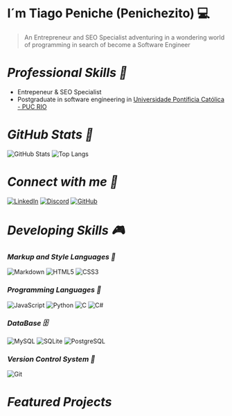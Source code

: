 # **I´m Tiago Peniche (Penichezito) 💻**
> An Entrepreneur and SEO Specialist adventuring in a wondering world of programming in search of become a Software Engineer

# ***Professional Skills 🚀***

+ Entrepeneur & SEO Specialist
+ Postgraduate in software engineering in [Universidade Pontíficia Católica - PUC RIO](https://www.cce.puc-rio.br/sitecce/website/website.dll?nInst=cce)

  
# ***GitHub Stats 🧲***
![GitHub Stats](https://github-readme-stats.vercel.app/api?username=Penichezito&theme=transparent&bg_color=000&border_color=30A3DC&show_icons=true&icon_color=30A3DC&title_color=E94D5F&text_color=FFF)
![Top Langs](https://github-readme-stats-git-masterrstaa-rickstaa.vercel.app/api/top-langs/?username=Penichezito&layout=compact&bg_color=000&border_color=30A3DC&title_color=E94D5F&text_color=FFF)

# ***Connect with me 🔌***

[![LinkedIn](https://img.shields.io/badge/LinkedIn-0077B5?style=for-the-badge&logo=linkedin&logoColor=white)](https://www.linkedin.com/in/tiago-peniche-seo-eng-de-software/)
[![Discord](https://img.shields.io/badge/Discord-7289DA?style=for-the-badge&logo=discord&logoColor=white)](https://discord.com/channels/@penichetiago/)
[![GitHub](https://img.shields.io/badge/GitHub-100000?style=for-the-badge&logo=github&logoColor=white)](https://github.com/Penichezito)

# ***Developing Skills 🎮***

### ***Markup and Style Languages 📑***

![Markdown](https://img.shields.io/badge/Markdown-000?style=for-the-badge&logo=markdown)
![HTML5](https://img.shields.io/badge/HTML5-E34F26?style=for-the-badge&logo=html5&logoColor=white)
![CSS3](https://img.shields.io/badge/CSS3-1572B6?style=for-the-badge&logo=css3&logoColor=white)


### ***Programming Languages 🤖***
![JavaScript](https://img.shields.io/badge/JavaScript-F7DF1E?style=for-the-badge&logo=javascript&logoColor=black)
![Python](https://img.shields.io/badge/python-3670A0?style=for-the-badge&logo=python&logoColor=ffdd54)
![C](https://img.shields.io/badge/C-00599C?style=for-the-badge&logo=c&logoColor=white)
![C#](https://img.shields.io/badge/C%23-239120?style=for-the-badge&logo=c-sharp&logoColor=white)

### ***DataBase 🗄️***
![MySQL](https://img.shields.io/badge/MySQL-00000F?style=for-the-badge&logo=mysql&logoColor=white)
![SQLite](https://img.shields.io/badge/SQLite-000?style=for-the-badge&logo=sqlite&logoColor=07405E)
![PostgreSQL](https://img.shields.io/badge/PostgreSQL-000?style=for-the-badge&logo=postgresql)

### ***Version Control System 📎***
![Git](https://img.shields.io/badge/GIT-E44C30?style=for-the-badge&logo=git&logoColor=white)


# ***Featured Projects***


<!--
**Penichezito/Penichezito** is a ✨ _special_ ✨ repository because its `README.md` (this file) appears on your GitHub profile.

Here are some ideas to get you started:

- 🔭 I’m currently working on ...
- 🌱 I’m currently learning ...
- 👯 I’m looking to collaborate on ...
- 🤔 I’m looking for help with ...
- 💬 Ask me about ...
- 📫 How to reach me: ...
- 😄 Pronouns: ...
- ⚡ Fun fact: ...
-->
